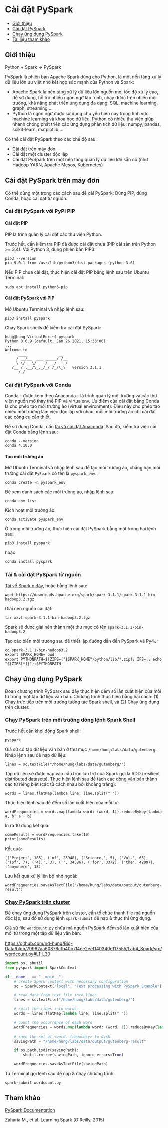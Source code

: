 # Cài đặt PySpark

- [Giới thiệu](#intro)
- [Cài đặt PySpark](#install_pyspark)
- [Chạy ứng dụng PySpark](#run_pyspark)
- [Tài liệu tham khảo](#references)

## Giới thiệu <a name="intro"/>

Python + Spark -> PySpark

PySpark là phiên bản Apache Spark dùng cho Python, là một nền tảng xử lý dữ liệu lớn ưu việt nhờ kết hợp sức mạnh của Python và Spark:
- Apache Spark là nền tảng xử lý dữ liệu lớn nguồn mở, tốc độ xử lý cao, dễ sử dụng, hỗ trợ nhiều ngôn ngữ lập trình, chạy được trên nhiều môi trường, khả năng phát triển ứng dụng đa dạng: SQL, machine learning, graph, streaming,...
- Python là ngôn ngữ được sử dụng chủ yếu hiện nay trong lĩnh vực machine learning và khoa học dữ liệu. Python có nhiều thư viện giúp nhanh chóng phát triển các ứng dụng phân tích dữ liệu: numpy, pandas, scikit-learn, matplotlib,... 

Có thể cài đặt PySpark theo các chế độ sau:
- Cài đặt trên máy đơn
- Cài đặt một cluster độc lập 
- Cài đặt PySpark trên một nền tảng quản lý dữ liệu lớn sẵn có (như Hadoop YARN, Apache Mesos, Kubernetes)


## Cài đặt PySpark trên máy đơn <a name="install_pyspark"/>

Có thể dùng một trong các cách sau để cài PySpark: Dùng PIP, dùng Conda, hoặc cài đặt từ nguồn.

### Cài đặt PySpark với PyPI PIP

#### Cài đặt PIP
PIP là trình quản lý cài đặt các thư viện Python.

Trước hết, cần kiểm tra PIP đã được cài đặt chưa (PIP cài sẵn trên Python >= 3.4). Với Python 3, dùng phiên bản PIP3:

```shell
pip3 --version
pip 9.0.1 from /usr/lib/python3/dist-packages (python 3.6)
```
 
Nếu PIP chưa cài đặt, thực hiện cài đặt PIP bằng lệnh sau trên Ubuntu Terminal:
```
sudo apt install python3-pip
```

#### Cài đặt PySpark với PIP
Mở Ubuntu Terminal và nhập lệnh sau:

```shell
pip3 install pyspark
```

Chạy Spark shells để kiểm tra cài đặt PySpark:

```shell
hung@hung-VirtualBox:~$ pyspark
Python 3.6.9 (default, Jan 26 2021, 15:33:00) 
...
Welcome to
      ____              __
     / __/__  ___ _____/ /__
    _\ \/ _ \/ _ `/ __/  '_/
   /__ / .__/\_,_/_/ /_/\_\   version 3.1.1
      /_/
```

### Cài đặt PySpark với Conda
Conda - được kèm theo Anaconda - là trình quản lý môi trường và các thư viện nguồn mở thay thế PIP và virtualenv. Ưu điểm của cài đặt bằng Conda là cho phép tạo môi trường ảo (virtual environment). Điều này cho phép tạo nhiều môi trường làm việc độc lập với nhau, mỗi môi trường ảo chỉ cài đặt các công cụ cần thiết.

Để sử dụng Conda, cần [tải và cài đặt Anaconda](https://www.anaconda.com/products/individual). Sau đó, kiểm tra việc cài đặt Conda bằng lệnh sau:
```shell
conda --version
conda 4.10.0
```

#### Tạo môi trường ảo
Mở Ubuntu Terminal và nhập lệnh sau để tạo môi trường ảo, chẳng hạn môi trường cài đặt `PySpark` có tên là `pyspark_env`:

```shell 
conda create -n pyspark_env
```

Để xem danh sách các môi trường ảo, nhập lệnh sau:
```shell 
conda env list
```

Kích hoạt môi trường ảo:
```shell
conda activate pyspark_env
```

Ở trong môi trường ảo, thực hiện cài đặt PySpark bằng một trong hai lệnh sau:
```shell
pip3 install pyspark
```
hoặc
```shell
conda install pyspark
```

### Tải & cài đặt PySpark từ nguồn

[Tải về Spark ở đây](https://spark.apache.org/downloads.html), hoặc bằng lệnh sau:
```shell
wget https://downloads.apache.org/spark/spark-3.1.1/spark-3.1.1-bin-hadoop3.2.tgz
```

Giải nén nguồn cài đặt:

```shell
tar xzvf spark-3.1.1-bin-hadoop3.2.tgz
```
Spark sẽ được giải nén thành một thư mục có tên `spark-3.1.1-bin-hadoop3.2`

Tạo các biến môi trường sau để thiết lập đường dẫn đến PySpark và Py4J:
```shell
cd spark-3.1.1-bin-hadoop3.2
export SPARK_HOME=`pwd`
export PYTHONPATH=$(ZIPS=("$SPARK_HOME"/python/lib/*.zip); IFS=:; echo "${ZIPS[*]}"):$PYTHONPATH
```

## Chạy ứng dụng PySpark <a name="run_pyspark"/>

Đoạn chương trình PySpark sau đây thực hiện đếm số lần xuất hiện của mỗi từ trong một tập dữ liệu văn bản. Chương trình thực hiện bằng hai cách: (1) Chạy trực tiếp trên môi trường tương tác Spark shell, và (2) Chạy ứng dụng trên cluster. 

### Chạy PySpark trên môi trường dòng lệnh Spark Shell

Trước hết cần khởi động Spark shell:
```shell
pyspark
```

Giả sử có tập dữ liệu văn bản ở thư mục `/home/hung/labs/data/gutenberg`. Nhập lệnh sau để nạp dữ liệu:
```shell
lines = sc.textFile("/home/hung/labs/data/gutenberg/")
```
Tập dữ liệu sẽ được nạp vào cấu trúc lưu trữ của Spark gọi là RDD (resilient distributed datasets). Thực hiện lệnh sau để tách các dòng văn bản thành các từ riêng biệt (các từ cách nhau bởi khoảng trắng):

```shell
words = lines.flatMap(lambda line: line.split(" "))
```
Thực hiện lệnh sau để đếm số lần xuất hiện của mỗi từ:
```shell
wordFrequencies = words.map(lambda word: (word, 1)).reduceByKey(lambda a, b: a + b)
```
In ra 10 dòng kết quả:
```shell
someResults = wordFrequencies.take(10)
print(someResults)                                                    
```
Kết quả:
```shell
[('Project', 185), ('of', 23948), ('Science,', 5), ('Vol.', 65), ('(of', 7), ('4),', 3), ('', 34586), ('for', 3372), ('the', 42097), ('anywhere', 18)]
```

Lưu kết quả xử lý lên bộ nhớ ngoài:

```shell
wordFrequencies.saveAsTextFile("/home/hung/labs/data/output/gutenberg-result")
```

### [Chạy PySpark trên cluster](https://spark.apache.org/docs/latest/submitting-applications.html)
Để chạy ứng dụng PySpark trên cluster, cần tổ chức thành file mã nguồn độc lập, sau đó sử dụng lệnh `spark-submit` để nạp & thực thi ứng dụng.

Giả sử file `wordcount.py` chứa mã nguồn PySpark đếm số lần xuất hiện của mỗi từ trong một tập dữ liệu văn bản:

https://github.com/nd-hung/Big-Data/blob/79962aa60876c1b40b7f4ee2eef140340e117555/Lab4_Spark/src/wordcount.py#L1-L30

```python
import os, shutil
from pyspark import SparkContext

if __name__ == "__main__":
	# create Spark context with necessary configuration
	sc = SparkContext("local", "Text processing with PySpark Example")

	# read data from text file into lines  
	lines = sc.textFile("/home/hung/labs/data/gutenberg/")

	# split the lines into words
	words = lines.flatMap(lambda line: line.split(" "))

	# count the occurrence of each word
	wordFrequencies = words.map(lambda word: (word, 1)).reduceByKey(lambda a, b: a + b)

	# save the set of <word, frequency> to disk
	savingPath = "/home/hung/labs/data/output/gutenberg-result"

	if os.path.isdir(savingPath):
	    shutil.rmtree(savingPath, ignore_errors=True)

	wordFrequencies.saveAsTextFile(savingPath)
```
             
Từ Terminal gọi lệnh sau để nạp & chạy chương trình:
```shell
spark-submit wordcount.py
```

##  Tham khảo <a name="references"/>
[PySpark Documentation](https://spark.apache.org/docs/3.1.1/api/python/)

Zaharia M., et al. Learning Spark (O'Reilly, 2015)
